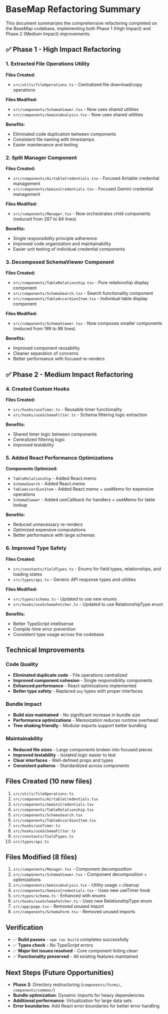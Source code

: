 # BaseMap Refactoring Summary

This document summarizes the comprehensive refactoring completed on the BaseMap codebase, implementing both Phase 1 (High Impact) and Phase 2 (Medium Impact) improvements.

## ✅ Phase 1 - High Impact Refactoring

### 1. Extracted File Operations Utility
**Files Created:**
- `src/utils/fileOperations.ts` - Centralized file download/copy operations

**Files Modified:**
- `src/components/SchemaViewer.tsx` - Now uses shared utilities
- `src/components/GeminiAnalysis.tsx` - Now uses shared utilities

**Benefits:**
- Eliminated code duplication between components
- Consistent file naming with timestamps
- Easier maintenance and testing

### 2. Split Manager Component
**Files Created:**
- `src/components/AirtableCredentials.tsx` - Focused Airtable credential management
- `src/components/GeminiCredentials.tsx` - Focused Gemini credential management

**Files Modified:**
- `src/components/Manager.tsx` - Now orchestrates child components (reduced from 287 to 84 lines)

**Benefits:**
- Single responsibility principle adherence
- Improved code organization and maintainability
- Easier unit testing of individual credential components

### 3. Decomposed SchemaViewer Component
**Files Created:**
- `src/components/TableRelationship.tsx` - Pure relationship display component
- `src/components/SchemaSearch.tsx` - Search functionality component
- `src/components/TableAccordionItem.tsx` - Individual table display component

**Files Modified:**
- `src/components/SchemaViewer.tsx` - Now composes smaller components (reduced from 199 to 88 lines)

**Benefits:**
- Improved component reusability
- Cleaner separation of concerns
- Better performance with focused re-renders

## ✅ Phase 2 - Medium Impact Refactoring

### 4. Created Custom Hooks
**Files Created:**
- `src/hooks/useTimer.ts` - Reusable timer functionality
- `src/hooks/useSchemaFilter.ts` - Schema filtering logic extraction

**Benefits:**
- Shared timer logic between components
- Centralized filtering logic
- Improved testability

### 5. Added React Performance Optimizations
**Components Optimized:**
- `TableRelationship` - Added React.memo
- `SchemaSearch` - Added React.memo
- `TableAccordionItem` - Added React.memo + useMemo for expensive operations
- `SchemaViewer` - Added useCallback for handlers + useMemo for table lookup

**Benefits:**
- Reduced unnecessary re-renders
- Optimized expensive computations
- Better performance with large schemas

### 6. Improved Type Safety
**Files Created:**
- `src/constants/fieldTypes.ts` - Enums for field types, relationships, and loading states
- `src/types/api.ts` - Generic API response types and utilities

**Files Modified:**
- `src/types/schema.ts` - Updated to use new enums
- `src/hooks/useSchemaFetcher.ts` - Updated to use RelationshipType enum

**Benefits:**
- Better TypeScript intellisense
- Compile-time error prevention
- Consistent type usage across the codebase

## Technical Improvements

### Code Quality
- **Eliminated duplicate code** - File operations centralized
- **Improved component cohesion** - Single responsibility components
- **Enhanced performance** - React optimizations implemented
- **Better type safety** - Replaced `any` types with proper interfaces

### Bundle Impact
- **Build size maintained** - No significant increase in bundle size
- **Performance optimizations** - Memoization reduces runtime overhead
- **Tree shaking friendly** - Modular exports support better bundling

### Maintainability
- **Reduced file sizes** - Large components broken into focused pieces
- **Improved testability** - Isolated logic easier to test
- **Clear interfaces** - Well-defined props and types
- **Consistent patterns** - Standardized across components

## Files Created (10 new files)
1. `src/utils/fileOperations.ts`
2. `src/components/AirtableCredentials.tsx`
3. `src/components/GeminiCredentials.tsx`
4. `src/components/TableRelationship.tsx`
5. `src/components/SchemaSearch.tsx`
6. `src/components/TableAccordionItem.tsx`
7. `src/hooks/useTimer.ts`
8. `src/hooks/useSchemaFilter.ts`
9. `src/constants/fieldTypes.ts`
10. `src/types/api.ts`

## Files Modified (8 files)
1. `src/components/Manager.tsx` - Component decomposition
2. `src/components/SchemaViewer.tsx` - Component decomposition + optimizations
3. `src/components/GeminiAnalysis.tsx` - Utility usage + cleanup
4. `src/components/GeminiCredentials.tsx` - Uses new useTimer hook
5. `src/types/schema.ts` - Enhanced with enums
6. `src/hooks/useSchemaFetcher.ts` - Uses new RelationshipType enum
7. `src/app/page.tsx` - Removed unused import
8. `src/components/SchemaForm.tsx` - Removed unused imports

## Verification
- ✅ **Build passes** - `npm run build` completes successfully
- ✅ **Types check** - No TypeScript errors
- ✅ **Major lint issues resolved** - Core component linting clean
- ✅ **Functionality preserved** - All existing features maintained

## Next Steps (Future Opportunities)
- **Phase 3**: Directory restructuring (`components/forms/`, `components/common/`)
- **Bundle optimization**: Dynamic imports for heavy dependencies
- **Additional performance**: Virtualization for large data sets
- **Error boundaries**: Add React error boundaries for better error handling